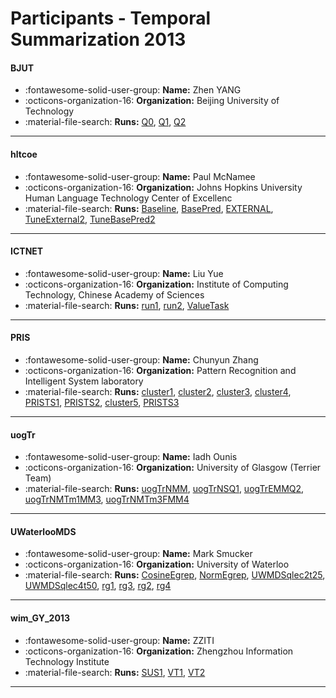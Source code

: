 # Participants - Temporal Summarization 2013 

#### BJUT
 - :fontawesome-solid-user-group: **Name:** Zhen YANG
 - :octicons-organization-16: **Organization:** Beijing University of Technology
 - :material-file-search: **Runs:** [Q0](./runs.md#q0), [Q1](./runs.md#q1), [Q2](./runs.md#q2) 

---
#### hltcoe
 - :fontawesome-solid-user-group: **Name:** Paul McNamee
 - :octicons-organization-16: **Organization:** Johns Hopkins University Human Language Technology Center of Excellenc
 - :material-file-search: **Runs:** [Baseline](./runs.md#baseline), [BasePred](./runs.md#basepred), [EXTERNAL](./runs.md#external), [TuneExternal2](./runs.md#tuneexternal2), [TuneBasePred2](./runs.md#tunebasepred2) 

---
#### ICTNET
 - :fontawesome-solid-user-group: **Name:** Liu Yue
 - :octicons-organization-16: **Organization:** Institute of Computing Technology, Chinese Academy of Sciences
 - :material-file-search: **Runs:** [run1](./runs.md#run1), [run2](./runs.md#run2), [ValueTask](./runs.md#valuetask) 

---
#### PRIS
 - :fontawesome-solid-user-group: **Name:** Chunyun Zhang
 - :octicons-organization-16: **Organization:** Pattern Recognition and Intelligent System laboratory
 - :material-file-search: **Runs:** [cluster1](./runs.md#cluster1), [cluster2](./runs.md#cluster2), [cluster3](./runs.md#cluster3), [cluster4](./runs.md#cluster4), [PRISTS1](./runs.md#prists1), [PRISTS2](./runs.md#prists2), [cluster5](./runs.md#cluster5), [PRISTS3](./runs.md#prists3) 

---
#### uogTr
 - :fontawesome-solid-user-group: **Name:** Iadh Ounis
 - :octicons-organization-16: **Organization:** University of Glasgow (Terrier Team)
 - :material-file-search: **Runs:** [uogTrNMM](./runs.md#uogtrnmm), [uogTrNSQ1](./runs.md#uogtrnsq1), [uogTrEMMQ2](./runs.md#uogtremmq2), [uogTrNMTm1MM3](./runs.md#uogtrnmtm1mm3), [uogTrNMTm3FMM4](./runs.md#uogtrnmtm3fmm4) 

---
#### UWaterlooMDS
 - :fontawesome-solid-user-group: **Name:** Mark Smucker
 - :octicons-organization-16: **Organization:** University of Waterloo
 - :material-file-search: **Runs:** [CosineEgrep](./runs.md#cosineegrep), [NormEgrep](./runs.md#normegrep), [UWMDSqlec2t25](./runs.md#uwmdsqlec2t25), [UWMDSqlec4t50](./runs.md#uwmdsqlec4t50), [rg1](./runs.md#rg1), [rg3](./runs.md#rg3), [rg2](./runs.md#rg2), [rg4](./runs.md#rg4) 

---
#### wim_GY_2013
 - :fontawesome-solid-user-group: **Name:** ZZITI
 - :octicons-organization-16: **Organization:** Zhengzhou Information Technology Institute
 - :material-file-search: **Runs:** [SUS1](./runs.md#sus1), [VT1](./runs.md#vt1), [VT2](./runs.md#vt2) 

---
